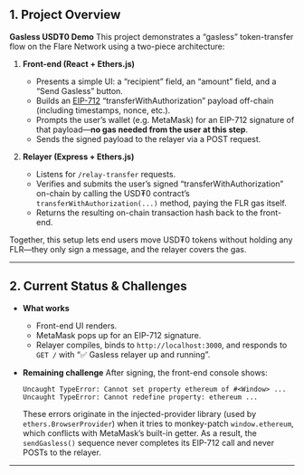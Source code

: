 ## 1. Project Overview

**Gasless USD₮0 Demo**
This project demonstrates a “gasless” token-transfer flow on the Flare Network using a two-piece architecture:

1. **Front-end (React + Ethers.js)**

   * Presents a simple UI: a “recipient” field, an “amount” field, and a “Send Gasless” button.
   * Builds an [EIP-712](https://eips.ethereum.org/EIPS/eip-712) “transferWithAuthorization” payload off-chain (including timestamps, nonce, etc.).
   * Prompts the user’s wallet (e.g. MetaMask) for an EIP-712 signature of that payload—**no gas needed from the user at this step**.
   * Sends the signed payload to the relayer via a POST request.

2. **Relayer (Express + Ethers.js)**

   * Listens for `/relay-transfer` requests.
   * Verifies and submits the user’s signed “transferWithAuthorization” on-chain by calling the USD₮0 contract’s `transferWithAuthorization(...)` method, paying the FLR gas itself.
   * Returns the resulting on-chain transaction hash back to the front-end.

Together, this setup lets end users move USD₮0 tokens without holding any FLR—they only sign a message, and the relayer covers the gas.

---

## 2. Current Status & Challenges

* **What works**

  * Front-end UI renders.
  * MetaMask pops up for an EIP-712 signature.
  * Relayer compiles, binds to `http://localhost:3000`, and responds to `GET /` with “✅ Gasless relayer up and running”.

* **Remaining challenge**
  After signing, the front-end console shows:

  ```
  Uncaught TypeError: Cannot set property ethereum of #<Window> ...
  Uncaught TypeError: Cannot redefine property: ethereum ...
  ```

  These errors originate in the injected-provider library (used by `ethers.BrowserProvider`) when it tries to monkey-patch `window.ethereum`, which conflicts with MetaMask’s built-in getter. As a result, the `sendGasless()` sequence never completes its EIP-712 call and never POSTs to the relayer.

---
